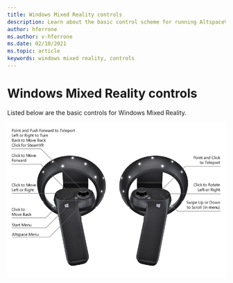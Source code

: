 ```yaml
---
title: Windows Mixed Reality controls
description: Learn about the basic control scheme for running AltspaceVR in Windows Mixed Reality.
author: hferrone
ms.author: v-hferrone
ms.date: 02/10/2021
ms.topic: article
keywords: windows mixed reality, controls
---
```


# Windows Mixed Reality controls

Listed below are the basic controls for Windows Mixed Reality.

![Right and left windows mixed reality motion controllers with action callouts for each button and input mechanism](images/windows-mixed-controls.jpg)